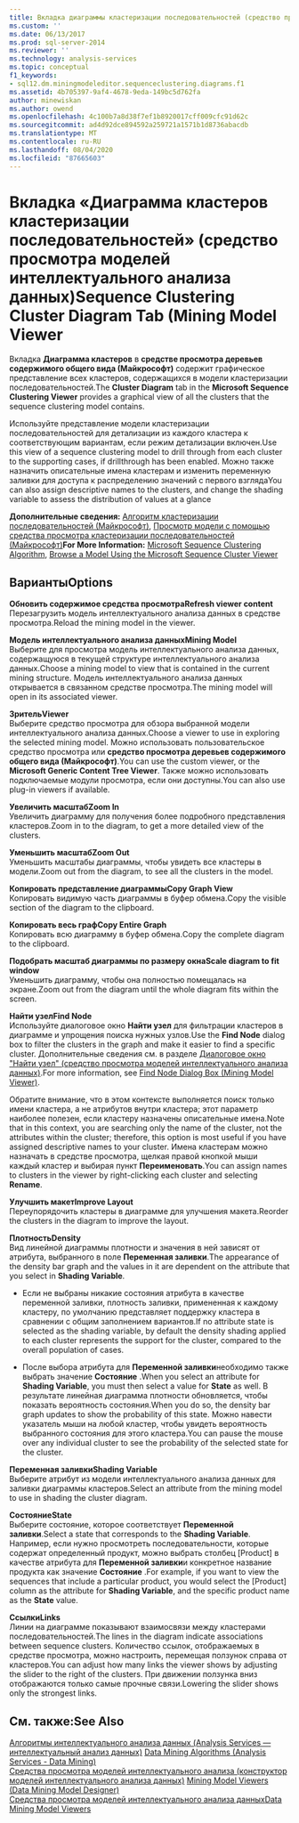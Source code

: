 ```yaml
---
title: Вкладка диаграммы кластеризации последовательностей (средство просмотра моделей интеллектуального анализа данных) Документация Майкрософт
ms.custom: ''
ms.date: 06/13/2017
ms.prod: sql-server-2014
ms.reviewer: ''
ms.technology: analysis-services
ms.topic: conceptual
f1_keywords:
- sql12.dm.miningmodeleditor.sequenceclustering.diagrams.f1
ms.assetid: 4b705397-9af4-4678-9eda-149bc5d762fa
author: minewiskan
ms.author: owend
ms.openlocfilehash: 4c100b7a8d38f7ef1b8920017cff009cfc91d62c
ms.sourcegitcommit: ad4d92dce894592a259721a1571b1d8736abacdb
ms.translationtype: MT
ms.contentlocale: ru-RU
ms.lasthandoff: 08/04/2020
ms.locfileid: "87665603"
---
```

# <a name="sequence-clustering-cluster-diagram-tab-mining-model-viewer"></a><span data-ttu-id="9e8cb-102">Вкладка «Диаграмма кластеров кластеризации последовательностей» (средство просмотра моделей интеллектуального анализа данных)</span><span class="sxs-lookup"><span data-stu-id="9e8cb-102">Sequence Clustering Cluster Diagram Tab (Mining Model Viewer</span></span>
  <span data-ttu-id="9e8cb-103">Вкладка **Диаграмма кластеров** в **средстве просмотра деревьев содержимого общего вида (Майкрософт)** содержит графическое представление всех кластеров, содержащихся в модели кластеризации последовательностей.</span><span class="sxs-lookup"><span data-stu-id="9e8cb-103">The **Cluster Diagram** tab in the **Microsoft Sequence Clustering Viewer** provides a graphical view of all the clusters that the sequence clustering model contains.</span></span>  
  
 <span data-ttu-id="9e8cb-104">Используйте представление модели кластеризации последовательностей для детализации из каждого кластера к соответствующим вариантам, если режим детализации включен.</span><span class="sxs-lookup"><span data-stu-id="9e8cb-104">Use this view of a sequence clustering model to drill through from each cluster to the supporting cases, if drillthrough has been enabled.</span></span> <span data-ttu-id="9e8cb-105">Можно также назначить описательные имена кластерам и изменить переменную заливки для доступа к распределению значений с первого взгляда</span><span class="sxs-lookup"><span data-stu-id="9e8cb-105">You can also assign descriptive names to the clusters, and change the shading variable to assess the distribution of values at a glance</span></span>  
  
 <span data-ttu-id="9e8cb-106">**Дополнительные сведения:** [Алгоритм кластеризации последовательностей (Майкрософт)](data-mining/microsoft-sequence-clustering-algorithm.md), [Просмотр модели с помощью средства просмотра кластеризации последовательностей (Майкрософт)](data-mining/browse-a-model-using-the-microsoft-sequence-cluster-viewer.md)</span><span class="sxs-lookup"><span data-stu-id="9e8cb-106">**For More Information:** [Microsoft Sequence Clustering Algorithm](data-mining/microsoft-sequence-clustering-algorithm.md), [Browse a Model Using the Microsoft Sequence Cluster Viewer](data-mining/browse-a-model-using-the-microsoft-sequence-cluster-viewer.md)</span></span>  
  
## <a name="options"></a><span data-ttu-id="9e8cb-107">Варианты</span><span class="sxs-lookup"><span data-stu-id="9e8cb-107">Options</span></span>  
 <span data-ttu-id="9e8cb-108">**Обновить содержимое средства просмотра**</span><span class="sxs-lookup"><span data-stu-id="9e8cb-108">**Refresh viewer content**</span></span>  
 <span data-ttu-id="9e8cb-109">Перезагрузить модель интеллектуального анализа данных в средстве просмотра.</span><span class="sxs-lookup"><span data-stu-id="9e8cb-109">Reload the mining model in the viewer.</span></span>  
  
 <span data-ttu-id="9e8cb-110">**Модель интеллектуального анализа данных**</span><span class="sxs-lookup"><span data-stu-id="9e8cb-110">**Mining Model**</span></span>  
 <span data-ttu-id="9e8cb-111">Выберите для просмотра модель интеллектуального анализа данных, содержащуюся в текущей структуре интеллектуального анализа данных.</span><span class="sxs-lookup"><span data-stu-id="9e8cb-111">Choose a mining model to view that is contained in the current mining structure.</span></span> <span data-ttu-id="9e8cb-112">Модель интеллектуального анализа данных открывается в связанном средстве просмотра.</span><span class="sxs-lookup"><span data-stu-id="9e8cb-112">The mining model will open in its associated viewer.</span></span>  
  
 <span data-ttu-id="9e8cb-113">**Зритель**</span><span class="sxs-lookup"><span data-stu-id="9e8cb-113">**Viewer**</span></span>  
 <span data-ttu-id="9e8cb-114">Выберите средство просмотра для обзора выбранной модели интеллектуального анализа данных.</span><span class="sxs-lookup"><span data-stu-id="9e8cb-114">Choose a viewer to use in exploring the selected mining model.</span></span> <span data-ttu-id="9e8cb-115">Можно использовать пользовательское средство просмотра или **средство просмотра деревьев содержимого общего вида (Майкрософт)**.</span><span class="sxs-lookup"><span data-stu-id="9e8cb-115">You can use the custom viewer, or the **Microsoft Generic Content Tree Viewer**.</span></span> <span data-ttu-id="9e8cb-116">Также можно использовать подключаемые модули просмотра, если они доступны.</span><span class="sxs-lookup"><span data-stu-id="9e8cb-116">You can also use plug-in viewers if available.</span></span>  
  
 <span data-ttu-id="9e8cb-117">**Увеличить масштаб**</span><span class="sxs-lookup"><span data-stu-id="9e8cb-117">**Zoom In**</span></span>  
 <span data-ttu-id="9e8cb-118">Увеличить диаграмму для получения более подробного представления кластеров.</span><span class="sxs-lookup"><span data-stu-id="9e8cb-118">Zoom in to the diagram, to get a more detailed view of the clusters.</span></span>  
  
 <span data-ttu-id="9e8cb-119">**Уменьшить масштаб**</span><span class="sxs-lookup"><span data-stu-id="9e8cb-119">**Zoom Out**</span></span>  
 <span data-ttu-id="9e8cb-120">Уменьшить масштабы диаграммы, чтобы увидеть все кластеры в модели.</span><span class="sxs-lookup"><span data-stu-id="9e8cb-120">Zoom out from the diagram, to see all the clusters in the model.</span></span>  
  
 <span data-ttu-id="9e8cb-121">**Копировать представление диаграммы**</span><span class="sxs-lookup"><span data-stu-id="9e8cb-121">**Copy Graph View**</span></span>  
 <span data-ttu-id="9e8cb-122">Копировать видимую часть диаграммы в буфер обмена.</span><span class="sxs-lookup"><span data-stu-id="9e8cb-122">Copy the visible section of the diagram to the clipboard.</span></span>  
  
 <span data-ttu-id="9e8cb-123">**Копировать весь граф**</span><span class="sxs-lookup"><span data-stu-id="9e8cb-123">**Copy Entire Graph**</span></span>  
 <span data-ttu-id="9e8cb-124">Копировать всю диаграмму в буфер обмена.</span><span class="sxs-lookup"><span data-stu-id="9e8cb-124">Copy the complete diagram to the clipboard.</span></span>  
  
 <span data-ttu-id="9e8cb-125">**Подобрать масштаб диаграммы по размеру окна**</span><span class="sxs-lookup"><span data-stu-id="9e8cb-125">**Scale diagram to fit window**</span></span>  
 <span data-ttu-id="9e8cb-126">Уменьшить диаграмму, чтобы она полностью помещалась на экране.</span><span class="sxs-lookup"><span data-stu-id="9e8cb-126">Zoom out from the diagram until the whole diagram fits within the screen.</span></span>  
  
 <span data-ttu-id="9e8cb-127">**Найти узел**</span><span class="sxs-lookup"><span data-stu-id="9e8cb-127">**Find Node**</span></span>  
 <span data-ttu-id="9e8cb-128">Используйте диалоговое окно **Найти узел** для фильтрации кластеров в диаграмме и упрощения поиска нужных узлов.</span><span class="sxs-lookup"><span data-stu-id="9e8cb-128">Use the **Find Node** dialog box to filter the clusters in the graph and make it easier to find a specific cluster.</span></span> <span data-ttu-id="9e8cb-129">Дополнительные сведения см. в разделе [Диалоговое окно "Найти узел" (средство просмотра моделей интеллектуального анализа данных)](find-node-dialog-box-mining-model-viewer.md).</span><span class="sxs-lookup"><span data-stu-id="9e8cb-129">For more information, see [Find Node Dialog Box &#40;Mining Model Viewer&#41;](find-node-dialog-box-mining-model-viewer.md).</span></span>  
  
 <span data-ttu-id="9e8cb-130">Обратите внимание, что в этом контексте выполняется поиск только имени кластера, а не атрибутов внутри кластера; этот параметр наиболее полезен, если кластеру назначены описательные имена.</span><span class="sxs-lookup"><span data-stu-id="9e8cb-130">Note that in this context, you are searching only the name of the cluster, not the attributes within the cluster; therefore, this option is most useful if you have assigned descriptive names to your cluster.</span></span> <span data-ttu-id="9e8cb-131">Имена кластерам можно назначать в средстве просмотра, щелкая правой кнопкой мыши каждый кластер и выбирая пункт **Переименовать**.</span><span class="sxs-lookup"><span data-stu-id="9e8cb-131">You can assign names to clusters in the viewer by right-clicking each cluster and selecting **Rename**.</span></span>  
  
 <span data-ttu-id="9e8cb-132">**Улучшить макет**</span><span class="sxs-lookup"><span data-stu-id="9e8cb-132">**Improve Layout**</span></span>  
 <span data-ttu-id="9e8cb-133">Переупорядочить кластеры в диаграмме для улучшения макета.</span><span class="sxs-lookup"><span data-stu-id="9e8cb-133">Reorder the clusters in the diagram to improve the layout.</span></span>  
  
 <span data-ttu-id="9e8cb-134">**Плотность**</span><span class="sxs-lookup"><span data-stu-id="9e8cb-134">**Density**</span></span>  
 <span data-ttu-id="9e8cb-135">Вид линейной диаграммы плотности и значения в ней зависят от атрибута, выбранного в поле **Переменная заливки**.</span><span class="sxs-lookup"><span data-stu-id="9e8cb-135">The appearance of the density bar graph and the values in it are dependent on the attribute that you select in **Shading Variable**.</span></span>  
  
-   <span data-ttu-id="9e8cb-136">Если не выбраны никакие состояния атрибута в качестве переменной заливки, плотность заливки, примененная к каждому кластеру, по умолчанию представляет поддержку кластера в сравнении с общим заполнением вариантов.</span><span class="sxs-lookup"><span data-stu-id="9e8cb-136">If no attribute state is selected as the shading variable, by default the density shading applied to each cluster represents the support for the cluster, compared to the overall population of cases.</span></span>  
  
-   <span data-ttu-id="9e8cb-137">После выбора атрибута для **Переменной заливки**необходимо также выбрать значение **Состояние** .</span><span class="sxs-lookup"><span data-stu-id="9e8cb-137">When you select an attribute for **Shading Variable**, you must then select a value for **State** as well.</span></span> <span data-ttu-id="9e8cb-138">В результате линейная диаграмма плотности обновляется, чтобы показать вероятность состояния.</span><span class="sxs-lookup"><span data-stu-id="9e8cb-138">When you do so, the density bar graph updates to show the probability of this state.</span></span> <span data-ttu-id="9e8cb-139">Можно навести указатель мыши на любой кластер, чтобы увидеть вероятность выбранного состояния для этого кластера.</span><span class="sxs-lookup"><span data-stu-id="9e8cb-139">You can pause the mouse over any individual cluster to see the probability of the selected state for the cluster.</span></span>  
  
 <span data-ttu-id="9e8cb-140">**Переменная заливки**</span><span class="sxs-lookup"><span data-stu-id="9e8cb-140">**Shading Variable**</span></span>  
 <span data-ttu-id="9e8cb-141">Выберите атрибут из модели интеллектуального анализа данных для заливки диаграммы кластеров.</span><span class="sxs-lookup"><span data-stu-id="9e8cb-141">Select an attribute from the mining model to use in shading the cluster diagram.</span></span>  
  
 <span data-ttu-id="9e8cb-142">**Состояние**</span><span class="sxs-lookup"><span data-stu-id="9e8cb-142">**State**</span></span>  
 <span data-ttu-id="9e8cb-143">Выберите состояние, которое соответствует **Переменной заливки**.</span><span class="sxs-lookup"><span data-stu-id="9e8cb-143">Select a state that corresponds to the **Shading Variable**.</span></span> <span data-ttu-id="9e8cb-144">Например, если нужно просмотреть последовательности, которые содержат определенный продукт, можно выбрать столбец [Product] в качестве атрибута для **Переменной заливки**и конкретное название продукта как значение **Состояние** .</span><span class="sxs-lookup"><span data-stu-id="9e8cb-144">For example, if you want to view the sequences that include a particular product, you would select the [Product] column as the attribute for **Shading Variable**, and the specific product name as the **State** value.</span></span>  
  
 <span data-ttu-id="9e8cb-145">**Ссылки**</span><span class="sxs-lookup"><span data-stu-id="9e8cb-145">**Links**</span></span>  
 <span data-ttu-id="9e8cb-146">Линии на диаграмме показывают взаимосвязи между кластерами последовательностей.</span><span class="sxs-lookup"><span data-stu-id="9e8cb-146">The lines in the diagram indicate associations between sequence clusters.</span></span> <span data-ttu-id="9e8cb-147">Количество ссылок, отображаемых в средстве просмотра, можно настроить, перемещая ползунок справа от кластеров.</span><span class="sxs-lookup"><span data-stu-id="9e8cb-147">You can adjust how many links the viewer shows by adjusting the slider to the right of the clusters.</span></span> <span data-ttu-id="9e8cb-148">При движении ползунка вниз отображаются только самые прочные связи.</span><span class="sxs-lookup"><span data-stu-id="9e8cb-148">Lowering the slider shows only the strongest links.</span></span>  
  
## <a name="see-also"></a><span data-ttu-id="9e8cb-149">См. также:</span><span class="sxs-lookup"><span data-stu-id="9e8cb-149">See Also</span></span>  
 <span data-ttu-id="9e8cb-150">[Алгоритмы интеллектуального анализа данных &#40;Analysis Services — интеллектуальный анализ данных&#41;](data-mining/data-mining-algorithms-analysis-services-data-mining.md) </span><span class="sxs-lookup"><span data-stu-id="9e8cb-150">[Data Mining Algorithms &#40;Analysis Services - Data Mining&#41;](data-mining/data-mining-algorithms-analysis-services-data-mining.md) </span></span>  
 <span data-ttu-id="9e8cb-151">[Средства просмотра моделей интеллектуального анализа &#40;конструктор моделей интеллектуального анализа данных&#41;](mining-model-viewers-data-mining-model-designer.md) </span><span class="sxs-lookup"><span data-stu-id="9e8cb-151">[Mining Model Viewers &#40;Data Mining Model Designer&#41;](mining-model-viewers-data-mining-model-designer.md) </span></span>  
 [<span data-ttu-id="9e8cb-152">Средства просмотра моделей интеллектуального анализа данных</span><span class="sxs-lookup"><span data-stu-id="9e8cb-152">Data Mining Model Viewers</span></span>](data-mining/data-mining-model-viewers.md)  
  
  
